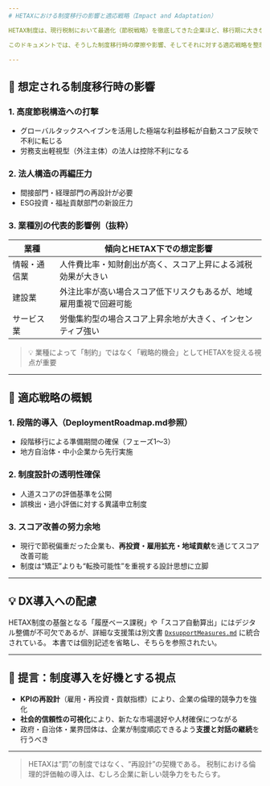 ```yaml
---
# HETAXにおける制度移行の影響と適応戦略（Impact and Adaptation）

HETAX制度は、現行税制において最適化（節税戦略）を徹底してきた企業ほど、移行期に大きな調整コストを負う可能性がある。

このドキュメントでは、そうした制度移行時の摩擦や影響、そしてそれに対する適応戦略を整理する。

---
```


## 🧭 想定される制度移行時の影響

### 1. 高度節税構造への打撃

- グローバルタックスヘイブンを活用した極端な利益移転が自動スコア反映で不利に転じる
- 労務支出軽視型（外注主体）の法人は控除不利になる

### 2. 法人構造の再編圧力

- 間接部門・経理部門の再設計が必要
- ESG投資・福祉貢献部門の新設圧力

### 3. 業種別の代表的影響例（抜粋）

| 業種     | 傾向とHETAX下での想定影響                    |
| -------- | ---------------------------------- |
| 情報・通信業 | 人件費比率・知財創出が高く、スコア上昇による減税効果が大きい     |
| 建設業    | 外注比率が高い場合スコア低下リスクもあるが、地域雇用重視で回避可能  |
| サービス業  | 労働集約型の場合スコア上昇余地が大きく、インセンティブ強い      |

> 💡 業種によって「制約」ではなく「戦略的機会」としてHETAXを捉える視点が重要

---

## 🔄 適応戦略の概観

### 1. 段階的導入（DeploymentRoadmap.md参照）

- 段階移行による準備期間の確保（フェーズ1～3）
- 地方自治体・中小企業から先行実施

### 2. 制度設計の透明性確保

- 人道スコアの評価基準を公開
- 誤検出・過小評価に対する異議申立制度

### 3. スコア改善の努力余地

- 現行で節税偏重だった企業も、**再投資・雇用拡充・地域貢献**を通じてスコア改善可能
- 制度は“矯正”よりも“転換可能性”を重視する設計思想に立脚

---

## 💡 DX導入への配慮

HETAX制度の基盤となる「履歴ベース課税」や「スコア自動算出」にはデジタル整備が不可欠であるが、詳細な支援策は別文書 [`DxsupportMeasures.md`](./DxsupportMeasures.md) に統合されている。 
本書では個別記述を省略し、そちらを参照されたい。

---

## 📌 提言：制度導入を好機とする視点

- **KPIの再設計**（雇用・再投資・貢献指標）により、企業の倫理的競争力を強化
- **社会的信頼性の可視化**により、新たな市場選好や人材確保につながる
- 政府・自治体・業界団体は、企業が制度順応できるよう**支援と対話の継続**を行うべき

---

> HETAXは“罰”の制度ではなく、“再設計”の契機である。
> 税制における倫理的評価軸の導入は、むしろ企業に新しい競争力をもたらす。


